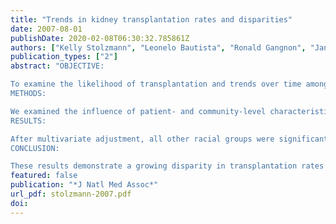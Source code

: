 ```yaml
---
title: "Trends in kidney transplantation rates and disparities"
date: 2007-08-01
publishDate: 2020-02-08T06:30:32.785861Z
authors: ["Kelly Stolzmann", "Leonelo Bautista", "Ronald Gangnon", "Jane McElroy", "Bryan Becker", "Pat Remington"]
publication_types: ["2"]
abstract: "OBJECTIVE:

To examine the likelihood of transplantation and trends over time among persons with end-stage renal disease (ESRD) in Wisconsin.
METHODS:

We examined the influence of patient- and community-level characteristics on the rate of kidney transplantation in Wisconsin among 22,387 patients diagnosed with ESRD between January 1, 1982 and October 30, 2005. We grouped patients by the year of ESRD onset in order to model the change in transplantation rates over time.
RESULTS:

After multivariate adjustment, all other racial groups were significantly less likely to be transplanted compared with whites, and the racial disparity increased over calendar time. Older patients were less likely to be transplanted in all periods. Higher community income and education level and a greater distance from patients' residence to the nearest dialysis center significantly increased the likelihood of transplantation. Males also had a significantly higher rate of transplantation than females.
CONCLUSION:

These results demonstrate a growing disparity in transplantation rates by demographic characteristics and a consistent disparity in transplantation by socioeconomic characteristics. Future studies should focus on identifying specific barriers to transplantation among different subpopulations in order to target effective interventions."
featured: false
publication: "*J Natl Med Assoc*"
url_pdf: stolzmann-2007.pdf
doi: 
---
```


